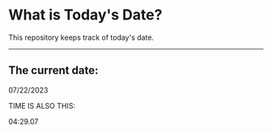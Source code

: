# What is Today's Date?
This repository keeps track of today's date.
* * *
 
## The current date:  
 07/22/2023 
  
  
 TIME IS ALSO THIS: 
  
 04:29.07 
  
  
